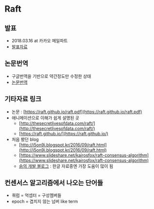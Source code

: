 # Raft

## 발표

* 2018.03.16 at 카카오 메일파트
* [발표자료](https://dalzony.gitbooks.io/til/content/raft/presentation.html)

## 논문번역

* 구글번역을 기반으로 약간정도만 수정한 상태
* [논문번역](https://dalzony.gitbooks.io/til/content/raft/paper_tranlated.html)

## 기타자료 링크

* 논문 : [https://raft.github.io/raft.pdf](https://raft.github.io/raft.pdf)
* 애니메이션으로 이해가 쉽게 설명된 곳
  * [http://thesecretlivesofdata.com/raft/](http://thesecretlivesofdata.com/raft/)
  * [https://raft.github.io/](https://raft.github.io/)
* 처음 봤던 blog
  * [http://i5on9i.blogspot.kr/2016/09/raft.html](http://i5on9i.blogspot.kr/2016/09/raft.html)
  * [https://www.slideshare.net/kairosfox/raft-consensus-algorithm](https://www.slideshare.net/kairosfox/raft-consensus-algorithm)
  * [슭의 개발 블로그](https://blog.seulgi.kim/2017/11/raft-consensus-algorithm.html) : 한글 자료중엔 가장 도움이 많이 됨

## 컨센서스 알고리즘에서 나오는 단어들

* 쿼럼 = 억셉터 = 구성멤버들
* epoch = 겹치지 않는 넘버 like term

